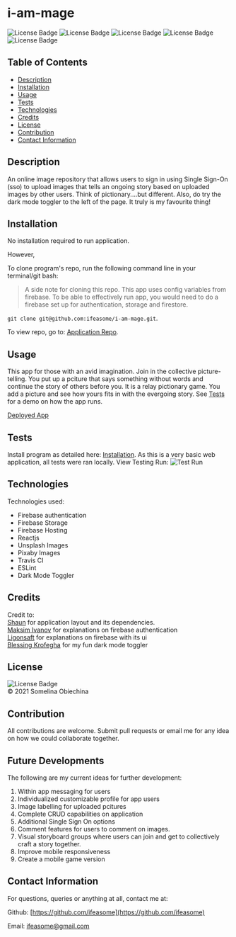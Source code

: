 # i-am-mage
![License Badge](https://img.shields.io/badge/license-MIT-blue.svg) 
![License Badge](https://img.shields.io/badge/firebase-yellow)
![License Badge](https://img.shields.io/badge/react-js-blue)
![License Badge](https://img.shields.io/badge/-Travis-brightgreen)
![License Badge](https://img.shields.io/badge/-ESLint-orange)

## Table of Contents 
* [Description](#Descritpion)
* [Installation](#Installation)
* [Usage](#Usage)
* [Tests](#Tests)
* [Technologies](#Technologies)
* [Credits](#Credits)
* [License](#License)
* [Contribution](#Contribution)
* [Contact Information](#ContactInfo)


## Description
An online image repository that allows users to sign in using Single Sign-On (sso) to upload images that tells an ongoing story based on uploaded images by other users. Think of pictionary....but different. Also, do try the dark mode toggler to the left of the page. It truly is my favourite thing!


## Installation 

No installation required to run application. 

However, 

To clone program's repo, run the following command line in your terminal/git bash: 
>A side note for cloning this repo. This app uses config variables from firebase. To be able to effectively run app, you would need to do a firebase set up for authentication, storage and firestore. 

`git clone git@github.com:ifeasome/i-am-mage.git`. 

To view repo, go to: [Application Repo](https://github.com/ifeasome/i-am-mage).


## Usage 
This app for those with an avid imagination. Join in the collective picture-telling. You put up a pciture that says something without words and continue the story of others before you. It is a relay pictionary game. You add a picture and see how yours fits in with the evergoing story. See [Tests](#Tests) for a demo on how the app runs.


[Deployed App](https://i-am-mage-899e0.web.app/login)


## Tests 
Install program as detailed here: [Installation](#Installation). 
As this is a very basic web application, all tests were ran locally.
View Testing Run: ![Test Run](./I-Am-Mage.gif)

## Technologies
Technologies used: 
* Firebase authentication 
* Firebase Storage 
* Firebase Hosting 
* Reactjs 
* Unsplash Images 
* Pixaby Images
* Travis CI 
* ESLint 
* Dark Mode Toggler

## Credits 
Credit to: </br>
 [Shaun](https://github.com/iamshaunjp) for application layout and its dependencies. </br>
 [Maksim Ivanov](https://github.com/satansdeer) for explanations on firebase authentication </br>
 [Ligonsaft](https://github.com/lingonsaft) for explanations on firebase with its ui</br>
 [Blessing Krofegha](https://www.smashingmagazine.com/2020/04/dark-mode-react-apps-styled-components/) for my fun dark mode toggler </br>

## License
![License Badge](https://img.shields.io/badge/license-MIT-blue.svg) 
</br>
© 2021 Somelina Obiechina

## Contribution
All contributions are welcome. Submit pull requests or email me for any idea on how we could collaborate together. 

## Future Developments 
The following are my current ideas for further development: 
1. Within app messaging for users 
2. Individualized customizable profile for app users 
3. Image labelling for uploaded pcitures 
4. Complete CRUD capabilities on application 
5. Additional Single Sign On options 
6. Comment features for users to comment on images. 
7. Visual storyboard groups where users can join and get to collectively craft a story together. 
8. Improve mobile responsiveness
9. Create a mobile game version 


## Contact Information 
For questions, queries or anything at all, contact me at: 

Github: [https://github.com/ifeasome](https://github.com/ifeasome) 

Email: [ifeasome@gmail.com](ifeasome@gmail.com)

